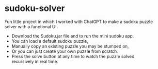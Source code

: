 ﻿# sudoku-solver
Fun little project in which I worked with ChatGPT to make a sudoku puzzle solver with a functional UI.

- Download the Sudoku.jar file and to run the mini sudoku app.
- You can load a default sudoku puzzle,
- Manually copy an existing puzzle you may be stumped on,
- Or you can just create your own puzzle from scratch.
- Press the solve button at any time to watch the puzzle solved recursively in real time.
